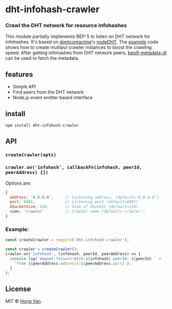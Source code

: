 # dht-infohash-crawler

### Crawl the DHT network for resource infohashes

This module partially implements BEP-5 to listen on DHT network for infohashes. It's based on [dontcontactme](https://github.com/dontcontactme)'s [nodeDHT](https://github.com/dontcontactme/nodeDHT). The [example](https://github.com/homeryan/dht-infohash-crawler/blob/master/example/index.js) code shows how to create multipul crawler instances to boost the crawling speed. After getting infohashes from DHT network peers, [bep9-metadata-dl](https://github.com/homeryan/bep9-metadata-dl) can be used to fetch the metadata. 

## features

- Simple API
- Find peers from the DHT network
- Node.js event emitter based interface

## install

```
npm install dht-infohash-crawler
```

## API

### `createCrawler(opts)`
### `crawler.on('infohash', callbackFn(infohash, peerId, peerAddress) {})`

Options are:
```js
{ 
  address: '0.0.0.0',     // Listening address, (default='0.0.0.0') 
  port: 6881,             // Listening port (default=6881)
  kbucketSize: 128,       // Size of kbucket (default=128)
  name: 'crawler'         // Crawler name (default='crawler')
}
```

### Example:
```js
const createCrawler = require('dht-infohash-crawler');

const crawler = createCrawler();
crawler.on('infohash', (infohash, peerId, peerAddress) => {
  console.log(`magnet:?xt=urn:btih:${infohash} peerId: ${peerId} ` + 
    `from ${peerAddress.address}:${peerAddress.port}`);
  }
);
```

## License

MIT © [Hong Yan](https://github.com/homeryan).
